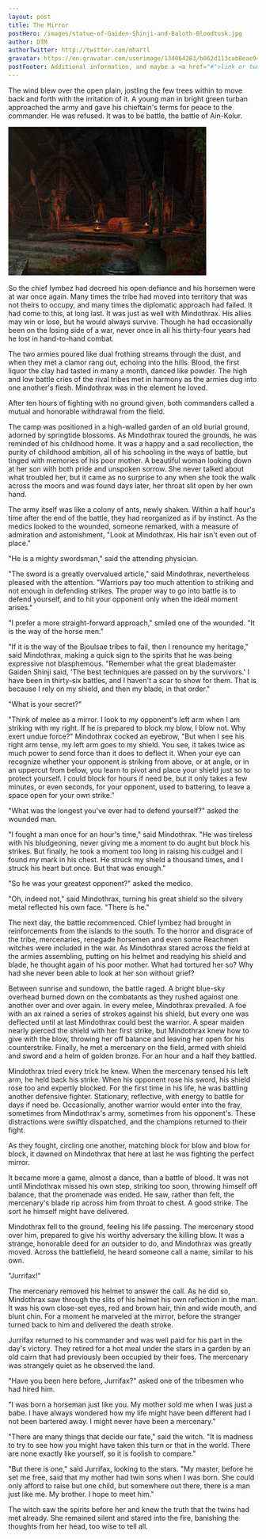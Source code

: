 ```yaml
---
layout: post
title: The Mirror
postHero: /images/statue-of-Gaiden-Shinji-and-Baloth-Bloodtusk.jpg
author: DTM
authorTwitter: http://twitter.com/mhartl
gravatar: https://en.gravatar.com/userimage/134064283/b062d113cab8eae94ea1dfa3bde1d7de.jpg?size=200
postFooter: Additional information, and maybe a <a href="#">link or two</a>
---
```


The wind blew over the open plain, jostling the few trees within to move back
and forth with the irritation of it. A young man in bright green turban
approached the army and gave his chieftain's terms for peace to the commander.
He was refused. It was to be battle, the battle of Ain-Kolur.

<img class="pull-left" src="/images/interior-honors-rest.jpg" alt="honors-rest">

So the chief Iymbez had decreed his open defiance and his horsemen were at war
once again. Many times the tribe had moved into territory that was not theirs to occupy, and many times the diplomatic approach had failed. It had come to this,
at long last. It was just as well with Mindothrax. His allies may win or lose,
but he would always survive. Though he had occasionally been on the losing side
of a war, never once in all his thirty-four years had he lost in hand-to-hand
combat.

The two armies poured like dual frothing streams through the dust, and when they
met a clamor rang out, echoing into the hills. Blood, the first liquor the clay
had tasted in many a month, danced like powder. The high and low battle cries of
the rival tribes met in harmony as the armies dug into one another's flesh. Mindothrax was in the element he loved.

After ten hours of fighting with no ground given, both commanders called a
mutual and honorable withdrawal from the field.

The camp was positioned in a high-walled garden of an old burial ground, adorned
by springtide blossoms. As Mindothrax toured the grounds, he was reminded of his childhood home. It was a happy and a sad recollection, the purity of childhood ambition, all of his schooling in the ways of battle, but tinged with memories
of his poor mother. A beautiful woman looking down at her son with both pride
and unspoken sorrow. She never talked about what troubled her, but it came as no surprise to any when she took the walk across the moors and was found days
later, her throat slit open by her own hand.

The army itself was like a colony of ants, newly shaken. Within a half hour's
time after the end of the battle, they had reorganized as if by instinct. As the medics looked to the wounded, someone remarked, with a measure of admiration and astonishment, "Look at Mindothrax. His hair isn't even out of place."

"He is a mighty swordsman," said the attending physician.

"The sword is a greatly overvalued article," said Mindothrax, nevertheless
pleased with the attention. "Warriors pay too much attention to striking and not enough in defending strikes. The proper way to go into battle is to defend
yourself, and to hit your opponent only when the ideal moment arises."

"I prefer a more straight-forward approach," smiled one of the wounded. "It is
the way of the horse men."

"If it is the way of the Bjoulsae tribes to fail, then I renounce my heritage,"
said Mindothrax, making a quick sign to the spirits that he was being expressive
not blasphemous. "Remember what the great blademaster Gaiden Shinji said, 'The
best techniques are passed on by the survivors.' I have been in thirty-six
battles, and I haven't a scar to show for them. That is because I rely on my
shield, and then my blade, in that order."

"What is your secret?"

"Think of melee as a mirror. I look to my opponent's left arm when I am striking
with my right. If he is prepared to block my blow, I blow not. Why exert undue force?" Mindothrax cocked an eyebrow, "But when I see his right arm tense, my
left arm goes to my shield. You see, it takes twice as much power to send force
than it does to deflect it. When your eye can recognize whether your opponent is striking from above, or at angle, or in an uppercut from below, you learn to
pivot and place your shield just so to protect yourself. I could block for hours
if need be, but it only takes a few minutes, or even seconds, for your opponent, used to battering, to leave a space open for your own strike."

"What was the longest you've ever had to defend yourself?" asked the wounded
man.

"I fought a man once for an hour's time," said Mindothrax. "He was tireless with
his bludgeoning, never giving me a moment to do aught but block his strikes. But finally, he took a moment too long in raising his cudgel and I found my mark in
his chest. He struck my shield a thousand times, and I struck his heart but
once. But that was enough."

"So he was your greatest opponent?" asked the medico.

"Oh, indeed not," said Mindothrax, turning his great shield so the silvery metal reflected his own face. "There is he."

The next day, the battle recommenced. Chief Iymbez had brought in reinforcements from the islands to the south. To the horror and disgrace of the tribe,
mercenaries, renegade horsemen and even some Reachmen witches were included in
the war. As Mindothrax stared across the field at the armies assembling, putting
on his helmet and readying his shield and blade, he thought again of his poor mother. What had tortured her so? Why had she never been able to look at her son without grief?

Between sunrise and sundown, the battle raged. A bright blue-sky overhead burned down on the combatants as they rushed against one another over and over again.
In every melee, Mindothrax prevailed. A foe with an ax rained a series of
strokes against his shield, but every one was deflected until at last Mindothrax could best the warrior. A spear maiden nearly pierced the shield with her first strike, but Mindothrax knew how to give with the blow, throwing her off balance
and leaving her open for his counterstrike. Finally, he met a mercenary on the field, armed with shield and sword and a helm of golden bronze. For an hour and
a half they battled.

Mindothrax tried every trick he knew. When the mercenary tensed his left arm, he held back his strike. When his opponent rose his sword, his shield rose too and expertly blocked. For the first time in his life, he was battling another
defensive fighter. Stationary, reflective, with energy to battle for days if
need be. Occasionally, another warrior would enter into the fray, sometimes from Mindothrax's army, sometimes from his opponent's. These distractions were
swiftly dispatched, and the champions returned to their fight.

As they fought, circling one another, matching block for blow and blow for
block, it dawned on Mindothrax that here at last he was fighting the perfect
mirror.

It became more a game, almost a dance, than a battle of blood. It was not until Mindothrax missed his own step, striking too soon, throwing himself off balance, that the promenade was ended. He saw, rather than felt, the mercenary's blade
rip across him from throat to chest. A good strike. The sort he himself might
have delivered.

Mindothrax fell to the ground, feeling his life passing. The mercenary stood
over him, prepared to give his worthy adversary the killing blow. It was a
strange, honorable deed for an outsider to do, and Mindothrax was greatly moved. Across the battlefield, he heard someone call a name, similar to his own.

"Jurrifax!"

The mercenary removed his helmet to answer the call. As he did so, Mindothrax
saw through the slits of his helmet his own reflection in the man. It was his
own close-set eyes, red and brown hair, thin and wide mouth, and blunt chin. For
a moment he marveled at the mirror, before the stranger turned back to him and delivered the death stroke.

Jurrifax returned to his commander and was well paid for his part in the day's victory. They retired for a hot meal under the stars in a garden by an old cairn that had previously been occupied by their foes. The mercenary was strangely
quiet as he observed the land.

"Have you been here before, Jurrifax?" asked one of the tribesmen who had hired
him.

"I was born a horseman just like you. My mother sold me when I was just a babe.
I have always wondered how my life might have been different had I not been
bartered away. I might never have been a mercenary."

"There are many things that decide our fate," said the witch. "It is madness to
try to see how you might have taken this turn or that in the world. There are
none exactly like yourself, so it is foolish to compare."

"But there is one," said Jurrifax, looking to the stars. "My master, before he
set me free, said that my mother had twin sons when I was born. She could only afford to raise but one child, but somewhere out there, there is a man just like
me. My brother. I hope to meet him."

The witch saw the spirits before her and knew the truth that the twins had met already. She remained silent and stared into the fire, banishing the thoughts
from her head, too wise to tell all.
